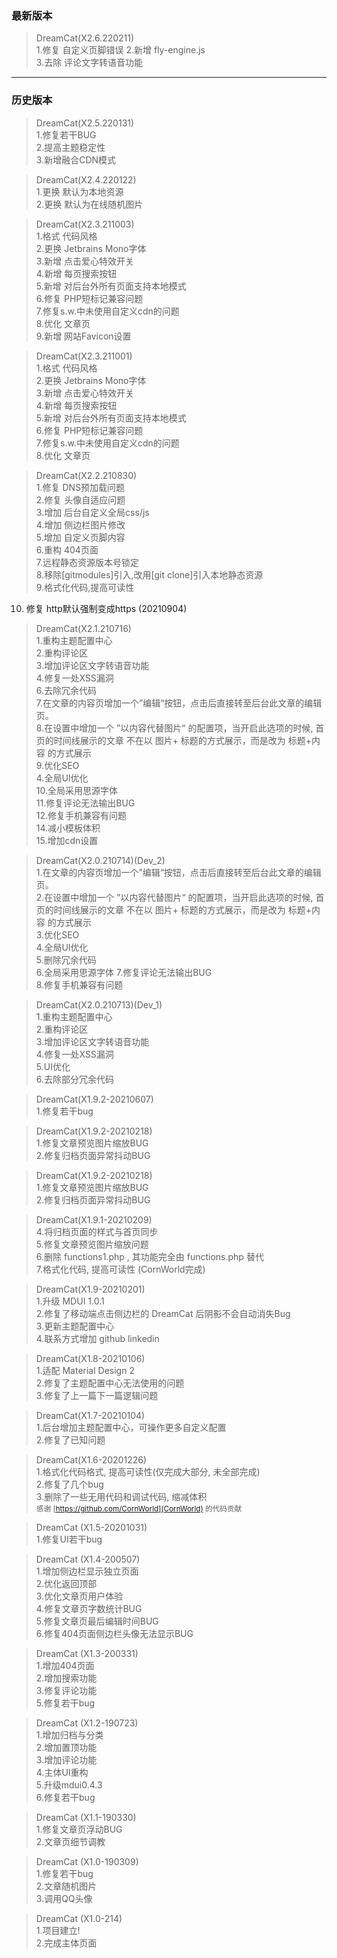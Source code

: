 ### 最新版本
  
> DreamCat(X2.6.220211)  
1.修复 自定义页脚错误
2.新增 fly-engine.js  
3.去除 评论文字转语音功能  
  
------

### 历史版本
> DreamCat(X2.5.220131)  
1.修复若干BUG  
2.提高主题稳定性  
3.新增融合CDN模式  
  
> DreamCat(X2.4.220122)  
1.更换 默认为本地资源  
2.更换 默认为在线随机图片  
  
> DreamCat(X2.3.211003)  
1.格式 代码风格  
2.更换 Jetbrains Mono字体  
3.新增 点击爱心特效开关  
4.新增 每页搜索按钮  
5.新增 对后台外所有页面支持本地模式  
6.修复 PHP短标记兼容问题  
7.修复s.w.中未使用自定义cdn的问题  
8.优化 文章页  
9.新增 网站Favicon设置  
  
> DreamCat(X2.3.211001)  
1.格式 代码风格  
2.更换 Jetbrains Mono字体  
3.新增 点击爱心特效开关  
4.新增 每页搜索按钮  
5.新增 对后台外所有页面支持本地模式  
6.修复 PHP短标记兼容问题  
7.修复s.w.中未使用自定义cdn的问题  
8.优化 文章页  

> DreamCat(X2.2.210830)  
1.修复 DNS预加载问题  
2.修复 头像自适应问题  
3.增加 后台自定义全局css/js  
4.增加 侧边栏图片修改  
5.增加 自定义页脚内容  
6.重构 404页面  
7.远程静态资源版本号锁定  
8.移除[gitmodules]引入,改用[git clone]引入本地静态资源  
9.格式化代码,提高可读性  
10. 修复 http默认强制变成https (20210904) 

> DreamCat(X2.1.210716)  
1.重构主题配置中心  
2.重构评论区  
3.增加评论区文字转语音功能  
4.修复一处XSS漏洞  
6.去除冗余代码  
7.在文章的内容页增加一个”编辑“按钮，点击后直接转至后台此文章的编辑页。  
8.在设置中增加一个 ”以内容代替图片“ 的配置项，当开启此选项的时候, 首页的时间线展示的文章 不在以 图片+ 标题的方式展示，而是改为 标题+内容 的方式展示  
9.优化SEO  
4.全局UI优化  
10.全局采用思源字体  
11.修复评论无法输出BUG  
12.修复手机兼容有问题  
14.减小模板体积  
15.增加cdn设置  

> DreamCat(X2.0.210714)(Dev_2)  
1.在文章的内容页增加一个”编辑“按钮，点击后直接转至后台此文章的编辑页。  
2.在设置中增加一个 ”以内容代替图片“ 的配置项，当开启此选项的时候, 首页的时间线展示的文章 不在以 图片+ 标题的方式展示，而是改为 标题+内容 的方式展示  
3.优化SEO  
4.全局UI优化  
5.删除冗余代码  
6.全局采用思源字体 7.修复评论无法输出BUG  
8.修复手机兼容有问题

> DreamCat(X2.0.210713)(Dev_1)  
1.重构主题配置中心  
2.重构评论区  
3.增加评论区文字转语音功能  
4.修复一处XSS漏洞  
5.UI优化  
6.去除部分冗余代码


> DreamCat(X1.9.2-20210607)  
1.修复若干bug

> DreamCat(X1.9.2-20210218)  
1.修复文章预览图片缩放BUG  
2.修复归档页面异常抖动BUG

> DreamCat(X1.9.2-20210218)  
1.修复文章预览图片缩放BUG  
2.修复归档页面异常抖动BUG

> DreamCat(X1.9.1-20210209)  
4.将归档页面的样式与首页同步  
5.修复文章预览图片缩放问题  
6.删除 functions1.php , 其功能完全由 functions.php 替代  
7.格式化代码, 提高可读性 (CornWorld完成)

> DreamCat(X1.9-20210201)  
1.升级 MDUI 1.0.1   
2.修复了移动端点击侧边栏的 DreamCat 后阴影不会自动消失Bug  
3.更新主题配置中心  
4.联系方式增加 github linkedin

> DreamCat(X1.8-20210106)  
1.适配 Material Design 2   
2.修复了主题配置中心无法使用的问题  
3.修复了上一篇下一篇逻辑问题


> DreamCat(X1.7-20210104)  
1.后台增加主题配置中心，可操作更多自定义配置  
2.修复了已知问题

> DreamCat(X1.6-20201226)  
1.格式化代码格式, 提高可读性(仅完成大部分, 未全部完成)  
2.修复了几个bug  
3.删除了一些无用代码和调试代码, 缩减体积  
<small> 感谢 [https://github.com/CornWorld](CornWorld) 的代码贡献  </small>

> DreamCat (X1.5-20201031)
<br/>1.修复UI若干bug

> DreamCat (X1.4-200507)
<br/>1.增加侧边栏显示独立页面
<br/>2.优化返回顶部
<br/>3.优化文章页用户体验
<br/>4.修复文章页字数统计BUG
<br/>5.修复文章页最后编辑时间BUG
<br/>6.修复404页面侧边栏头像无法显示BUG

> DreamCat (X1.3-200331)
<br/>1.增加404页面
<br/>2.增加搜索功能
<br/>3.修复评论功能
<br/>5.修复若干bug

> DreamCat (X1.2-190723)
<br/>1.增加归档与分类
<br/>2.增加置顶功能
<br/>3.增加评论功能
<br/>4.主体UI重构
<br/>5.升级mdui0.4.3
<br/>6.修复若干bug

> DreamCat (X1.1-190330)
<br/>1.修复文章页浮动BUG
<br/>2.文章页细节调教

> DreamCat (X1.0-190309)
<br/>1.修复若干bug
<br/>2.文章随机图片
<br/>3.调用QQ头像

> DreamCat (X1.0-214)
<br/>1.项目建立!
<br/>2.完成主体页面